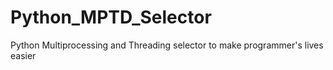 # Python_MPTD_Selector
Python Multiprocessing and Threading selector  to make programmer's lives easier
